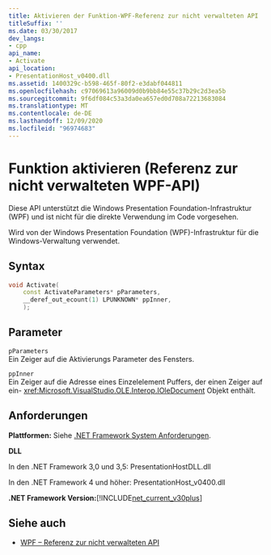 ```yaml
---
title: Aktivieren der Funktion-WPF-Referenz zur nicht verwalteten API
titleSuffix: ''
ms.date: 03/30/2017
dev_langs:
- cpp
api_name:
- Activate
api_location:
- PresentationHost_v0400.dll
ms.assetid: 1400329c-b598-465f-80f2-e3dabf044811
ms.openlocfilehash: c97069613a96009d0b9bb84e55c37b29c2d3ea5b
ms.sourcegitcommit: 9f6df084c53a3da0ea657ed0d708a72213683084
ms.translationtype: MT
ms.contentlocale: de-DE
ms.lasthandoff: 12/09/2020
ms.locfileid: "96974683"
---
```

# <a name="activate-function-wpf-unmanaged-api-reference"></a>Funktion aktivieren (Referenz zur nicht verwalteten WPF-API)

Diese API unterstützt die Windows Presentation Foundation-Infrastruktur (WPF) und ist nicht für die direkte Verwendung im Code vorgesehen.

Wird von der Windows Presentation Foundation (WPF)-Infrastruktur für die Windows-Verwaltung verwendet.

## <a name="syntax"></a>Syntax

```cpp
void Activate(
    const ActivateParameters* pParameters,
    __deref_out_ecount(1) LPUNKNOWN* ppInner,
    );
```

## <a name="parameters"></a>Parameter

`pParameters`\
Ein Zeiger auf die Aktivierungs Parameter des Fensters.

`ppInner`\
Ein Zeiger auf die Adresse eines Einzelelement Puffers, der einen Zeiger auf ein- <xref:Microsoft.VisualStudio.OLE.Interop.IOleDocument> Objekt enthält.

## <a name="requirements"></a>Anforderungen

**Plattformen:** Siehe [.NET Framework System Anforderungen](/dotnet/framework/get-started/system-requirements).

**DLL**

In den .NET Framework 3,0 und 3,5: PresentationHostDLL.dll

In den .NET Framework 4 und höher: PresentationHost_v0400.dll

**.NET Framework Version:**[!INCLUDE[net_current_v30plus](../../../includes/net-current-v30plus-md.md)]

## <a name="see-also"></a>Siehe auch

- [WPF – Referenz zur nicht verwalteten API](wpf-unmanaged-api-reference.md)
